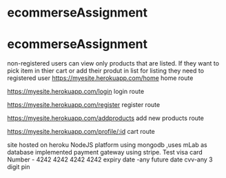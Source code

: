# ecommerseAssignment
# ecommerseAssignment
non-registered users can view only products that are listed. If they want to pick item in thier cart or add their produt in list for listing
they need to registered user
https://myesite.herokuapp.com/home
home route

https://myesite.herokuapp.com/login
login route

https://myesite.herokuapp.com/register
register route

https://myesite.herokuapp.com/addproducts
add new products route

https://myesite.herokuapp.com/profile/:id
cart route

site hosted on heroku NodeJS platform using mongodb ,uses mLab as database implemented payment gateway  using stripe.
Test visa card Number - 4242 4242 4242 4242
expiry date -any future date
cvv-any 3 digit pin

